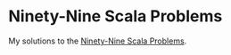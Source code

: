 # Ninety-Nine Scala Problems

My solutions to the [Ninety-Nine Scala Problems][99].

[99]: http://aperiodic.net/phil/scala/s-99/
